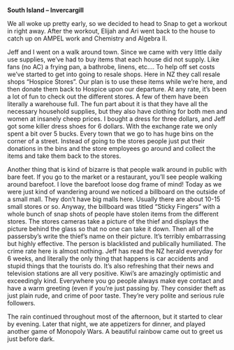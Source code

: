 **South Island – Invercargill**

We all woke up pretty early, so we decided to head to Snap to get a workout in
right away. After the workout, Elijah and Ari went back to the house to catch up
on AMPEL work and Chemistry and Algebra II.

Jeff and I went on a walk around town. Since we came with very little daily use
supplies, we’ve had to buy items that each house did not supply. Like fans (no
AC) a frying pan, a bathrobe, linens, etc.… To help off set costs we’ve started to
get into going to resale shops. Here in NZ they call resale shops “Hospice Stores”.
Our plan is to use these items while we’re here, and then donate them back to
Hospice upon our departure. At any rate, it’s been a lot of fun to check out the
different stores. A few of them have been literally a warehouse full. The fun part
about it is that they have all the necessary household supplies, but they also have
clothing for both men and women at insanely cheep prices. I bought a dress for
three dollars, and Jeff got some killer dress shoes for 6 dollars. With the exchange
rate we only spent a bit over 5 bucks. Every town that we go to has huge bins
on the corner of a street. Instead of going to the stores people just put their
donations in the bins and the store employees go around and collect the items
and take them back to the stores.

Another thing that is kind of bizarre is that people walk around in public with bare
feet. If you go to the market or a restaurant, you’ll see people walking around
barefoot. I love the barefoot loose dog frame of mind!
Today as we were just kind of wandering around we noticed a billboard on the
outside of a small mall. They don’t have big malls here. Usually there are about
10-15 small stores or so. Anyway, the billboard was titled “Sticky Fingers” with a
whole bunch of snap shots of people have stolen items from the different stores.
The stores cameras take a picture of the thief and displays the picture behind
the glass so that no one can take it down. Then all of the passersby’s write the
thief’s name on their picture. It’s terribly embarrassing but highly effective. The person is blacklisted and publically humiliated. The crime rate here is almost
nothing. Jeff has read the NZ herald everyday for 6 weeks, and literally the only
thing that happens is car accidents and stupid things that the tourists do. It’s also
refreshing that their news and television stations are all very positive. Kiwi’s are
amazingly optimistic and exceedingly kind. Everywhere you go people always
make eye contact and have a warm greeting (even if you’re just passing by.
They consider theft as just plain rude, and crime of poor taste. They’re very polite
and serious rule followers.

The rain continued throughout most of the afternoon, but it started to clear by
evening. Later that night, we ate appetizers for dinner, and played another
game of Monopoly Wars. A beautiful rainbow came out to greet us just before
dark.